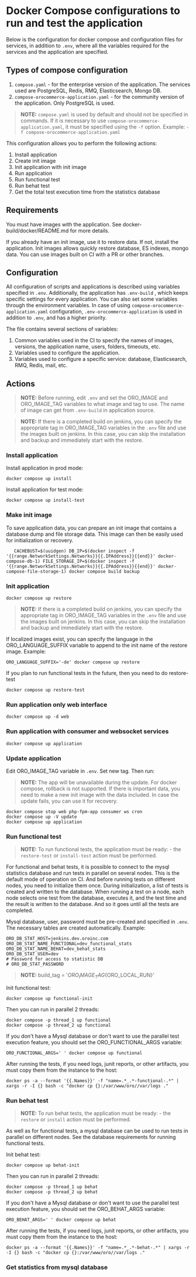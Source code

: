 # Docker Compose configurations to run and test the application

Below is the configuration for docker compose and configuration files for services, in addition to `.env`, where all the variables required for the services and the application are specified.

## Types of compose configuration
1. `compose.yaml` - for the enterprise version of the application. The services used are PostgreSQL, Redis, RMQ, Elasticsearch, Mongo DB.
1. `compose-orocommerce-application.yaml` - for the community version of the application. Only PostgreSQL is used.

> **NOTE:** `compose.yaml` is used by default and should not be specified in commands. If it is necessary to use `compose-orocommerce-application.yaml`, it must be specified using the `-f` option. Example: `-f compose-orocommerce-application.yaml`

This configuration allows you to perform the following actions:

1. Install application
1. Create init image
1. Init application with init image
1. Run application
1. Run functional test
1. Run behat test
1. Get the total test execution time from the statistics database

## Requirements
You must have images with the application. See docker-build/docker/README.md for more details.

If you already have an init image, use it to restore data. If not, install the application. Init images allows quickly restore database, ES indexes, mongo data.
You can use images built on CI with a PR or other branches.

## Configuration
All configuration of scripts and applications is described using variables specified in `.env`. Additionally, the application has `.env-build` , which keeps specific settings for every application. You can also set some variables through the environment variables. In case of using `compose-orocommerce-application.yaml` configuration, `.env-orocommerce-application` is used in addition to `.env`, and has a higher priority.

The file contains several sections of variables:

1. Common variables used in the CI to specify the names of images, versions, the application name, users, folders, timeouts, etc.
2. Variables used to configure the application.
3. Variables used to configure a specific service: database, Elasticsearch, RMQ, Redis, mail, etc.


## Actions

> **NOTE:** Before running, edit `.env` and set the ORO_IMAGE and ORO_IMAGE_TAG variables to what image and tag to use. The name of image can get from `.env-build` in application source.

> **NOTE:** If there is a completed build on jenkins, you can specify the appropriate tag in ORO_IMAGE_TAG variables in the `.env` file and use the images built on jenkins. In this case, you can skip the installation and backup and immediately start with the restore.

### Install application
Install application in prod mode:
```
docker compose up install
```
Install application for test mode:
```
docker compose up install-test
```

### Make init image
To save application data, you can prepare an init image that contains a database dump and file storage data. This image can then be easily used for initialization or recovery.
```
   CACHEBUST=$(uuidgen) DB_IP=$(docker inspect -f '{{range.NetworkSettings.Networks}}{{.IPAddress}}{{end}}' docker-compose-db-1) FILE_STORAGE_IP=$(docker inspect -f '{{range.NetworkSettings.Networks}}{{.IPAddress}}{{end}}' docker-compose-file-storage-1) docker compose build backup
```

### Init application
```
docker compose up restore
```
> **NOTE:** If there is a completed build on jenkins, you can specify the appropriate tag in ORO_IMAGE_TAG variables in the `.env` file and use the images built on jenkins. In this case, you can skip the installation and backup and immediately start with the restore.

If localized images exist, you can specify the language in the ORO_LANGUAGE_SUFFIX variable to append to the init name of the restore image.
Example:
```
ORO_LANGUAGE_SUFFIX='-de' docker compose up restore
```
If you plan to run functional tests in the future, then you need to do restore-test
```
docker compose up restore-test
```

### Run application only web interface
```
docker compose up -d web
```

### Run application with consumer and websocket services
```
docker compose up application
```

### Update application
Edit ORO_IMAGE_TAG variable in `.env`. Set new tag. Then run:
> **NOTE:** The app will be unavailable during the update. For docker compose, rollback is not supported. If there is important data, you need to make a new init image with the data included. In case the update fails, you can use it for recovery.

```
docker compose stop web php-fpm-app consumer ws cron
docker compose up -V update
docker compose up application
```

### Run functional test
> **NOTE:** To run functional tests, the application must be ready: - the `restore-test` or `install-test` action must be performed.

For functional and behat tests, it is possible to connect to the mysql statistics database and run tests in parallel on several nodes. This is the default mode of operation on CI. And before running tests on different nodes, you need to initialize them once. During initialization, a list of tests is created and written to the database. When running a test on a node, each node selects one test from the database, executes it, and the test time and the result is written to the database. And so it goes until all the tests are completed.

Mysql database, user, password must be pre-created and specified in `.env`. The necessary tables are created automatically.
Example:
```
ORO_DB_STAT_HOST=jenkins.dev.oroinc.com
ORO_DB_STAT_NAME_FUNCTIONAL=dev_functional_stats
ORO_DB_STAT_NAME_BEHAT=dev_behat_stats
ORO_DB_STAT_USER=dev
# Password for access to statistic DB
# ORO_DB_STAT_PASSWORD
```

> **NOTE:**
build_tag = '${ORO_IMAGE_TAG}${ORO_LOCAL_RUN}'

Init functional test:
```
docker compose up functional-init
```

Then you can run in parallel 2 threads:
```
docker compose -p thread_1 up functional
docker compose -p thread_2 up functional
```

If you don't have a Mysql database or don't want to use the parallel test execution feature, you should set the ORO_FUNCTIONAL_ARGS variable:
```
ORO_FUNCTIONAL_ARGS=' ' docker compose up functional
```

After running the tests, if you need logs, junit reports, or other artifacts, you must copy them from the instance to the host:
```
docker ps -a --format '{{.Names}}' -f "name=.*_.*-functional-.*" | xargs -r -I {} bash -c "docker cp {}:/var/www/oro//var/logs ."
```

### Run behat test
> **NOTE:** To run behat tests, the application must be ready: - the `restore` or `install` action must be performed.

As well as for functional tests, a mysql database can be used to run tests in parallel on different nodes. See the database requirements for running functional tests.

Init behat test:
```
docker compose up behat-init
```

Then you can run in parallel 2 threads:
```
docker compose -p thread_1 up behat
docker compose -p thread_2 up behat
```

If you don't have a Mysql database or don't want to use the parallel test execution feature, you should set the ORO_BEHAT_ARGS variable:
```
ORO_BEHAT_ARGS=' ' docker compose up behat
```

After running the tests, if you need logs, junit reports, or other artifacts, you must copy them from the instance to the host:
```
docker ps -a --format '{{.Names}}' -f "name=.*_.*-behat-.*" | xargs -r -I {} bash -c "docker cp {}:/var/www/oro//var/logs ."
```

### Get statistics from mysql database
